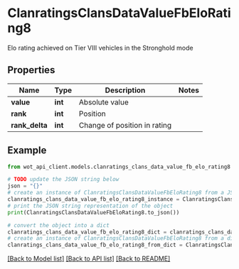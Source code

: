 # ClanratingsClansDataValueFbEloRating8

Elo rating achieved on Tier VIII vehicles in the Stronghold mode

## Properties

Name | Type | Description | Notes
------------ | ------------- | ------------- | -------------
**value** | **int** | Absolute value | 
**rank** | **int** | Position | 
**rank_delta** | **int** | Change of position in rating | 

## Example

```python
from wot_api_client.models.clanratings_clans_data_value_fb_elo_rating8 import ClanratingsClansDataValueFbEloRating8

# TODO update the JSON string below
json = "{}"
# create an instance of ClanratingsClansDataValueFbEloRating8 from a JSON string
clanratings_clans_data_value_fb_elo_rating8_instance = ClanratingsClansDataValueFbEloRating8.from_json(json)
# print the JSON string representation of the object
print(ClanratingsClansDataValueFbEloRating8.to_json())

# convert the object into a dict
clanratings_clans_data_value_fb_elo_rating8_dict = clanratings_clans_data_value_fb_elo_rating8_instance.to_dict()
# create an instance of ClanratingsClansDataValueFbEloRating8 from a dict
clanratings_clans_data_value_fb_elo_rating8_from_dict = ClanratingsClansDataValueFbEloRating8.from_dict(clanratings_clans_data_value_fb_elo_rating8_dict)
```
[[Back to Model list]](../README.md#documentation-for-models) [[Back to API list]](../README.md#documentation-for-api-endpoints) [[Back to README]](../README.md)


